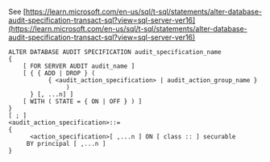 See [https://learn.microsoft.com/en-us/sql/t-sql/statements/alter-database-audit-specification-transact-sql?view=sql-server-ver16](https://learn.microsoft.com/en-us/sql/t-sql/statements/alter-database-audit-specification-transact-sql?view=sql-server-ver16)
```
ALTER DATABASE AUDIT SPECIFICATION audit_specification_name  
{  
    [ FOR SERVER AUDIT audit_name ]  
    [ { { ADD | DROP } (   
           { <audit_action_specification> | audit_action_group_name }   
                )   
      } [, ...n] ]  
    [ WITH ( STATE = { ON | OFF } ) ]  
}  
[ ; ]  
<audit_action_specification>::=  
{  
      <action_specification>[ ,...n ] ON [ class :: ] securable   
     BY principal [ ,...n ]   
}
```

